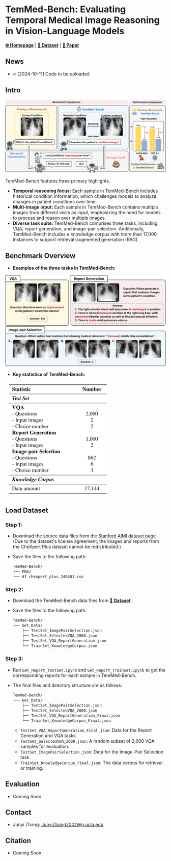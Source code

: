 
# TemMed-Bench: Evaluating Temporal Medical Image Reasoning in Vision-Language Models

[**🌐 Homepage**](https://temmedbench.github.io/) | [**🤗 Dataset**](https://huggingface.co/datasets/uclanlp/TemMed-Bench) | [**📖 Paper**](https://arxiv.org/abs/2509.25143)


## News


* 🔥 [2024-10-11] Code to be uploaded.


## Intro

<img src="./misc/Teaser_Figure.png" width="750" />

TemMed-Bench features three primary highlights. 
- **Temporal reasoning focus:** Each sample in TemMed-Bench includes historical condition information, which challenges models to analyze changes in patient conditions over time.
- **Multi-image input:** Each sample in TemMed-Bench contains multiple images from different visits as input, emphasizing the need for models to process and reason over multiple images.
- **Diverse task suite:** TemMed-Bench comprises three tasks, including VQA, report generation, and image-pair selection. Additionally, TemMed-Bench includes a knowledge corpus with more than 17,000 instances to support retrieval-augmented generation (RAG).




## Benchmark Overview

- **Examples of the three tasks in TemMed-Bench:**

<img src="./misc/Task_Figure.png" width="700" />


- **Key statistics of TemMed-Bench:**

<img src="./misc/Data_Amount.png" width="330" />



<!-- 
## Results

<img src="./misc/Results.png" width="500" />

- We conducted extensive experiments on TemMed-Bench to evaluate six proprietary and six open-source LVLMs. The results show that most LVLMs lack the ability to analyze changes in patients’ conditions across temporal medical images. 

  - In the VQA task, GPT-4o-mini and Claude 3.5 Sonnet achieved accuracies of 79.15% and 69.90%, respectively, while most LVLMs scored below 60\%. For the more challenging tasks of report generation and image-pair selection, all LVLMs underperformed, with the highest average BLEU, ROUGE-L, and METEOR score at 20.67 for report generation and a top accuracy of 39.33% for image-pair selection in a three-option setting. These results reveal a fundamental gap in current LVLM training, i.e., lack of focus on temporal image reasoning.

- Given the limited performance of current LVLMs in tracking condition changes under the zero-shot setting, we adopt the Retrieval-Augmented Generation (RAG) framework for evaluation. In addition to augmenting the input with retrieved textual information, we further explore augmenting the input with both retrieved visual and textual modalities in the medical domain. 

  - Experimental results demonstrate that augmenting input with both visual and textual information substantially boosts performance for most models compared to text-only augmentation. Notably, HealthGPT exhibits an accuracy improvement of over 10% in the VQA task when augmented with multi-modal retrieved information. These results confirm that multi-modal retrieval augmentation provides more relevant medical information by retrieving images with similar conditions, highlighting its potential for input augmentation in the medical domain.
 -->

## Load Dataset

### Step 1:

- Download the source data files from the [Stanford AIMI dataset page](https://stanfordaimi.azurewebsites.net/datasets/5158c524-d3ab-4e02-96e9-6ee9efc110a1) (Due to the dataset's license agreement, the images and reports from the CheXpert Plus dataset cannot be redistributed.)

- Save the files to the following path:

  ```
  TemMed-Bench/
  ├── PNG/
  └── df_chexpert_plus_240401.csv
  ```

<!-- Due to the CheXpert Plus dataset’s license, we can only release the corresponding data index in our benchmark files. 
The source data files should be downloaded directly from the [Stanford AIMI dataset page](https://stanfordaimi.azurewebsites.net/datasets/5158c524-d3ab-4e02-96e9-6ee9efc110a1) -->


### Step 2:

- Download the TemMed-Bench data files from [**🤗 Dataset**](https://huggingface.co/datasets/uclanlp/TemMed-Bench)

- Save the files to the following path:

  ```
  TemMed-Bench/
  ├── Get_Data/
      ├── TestSet_ImagePairSelection.json
      ├── TestSet_SelectedVQA_2000.json
      ├── TestSet_VQA_ReportGeneration.json
      └── TrainSet_KnowledgeCorpus.json
  ```


### Step 3:


- Run ```Get_Report_TestSet.ipynb``` and ```Get_Report_TrainSet.ipynb``` to get the corresponding reports for each sample in TemMed-Bench.

- The final files and directory structure are as follows:
  
  ```
  TemMed-Bench/
  ├── Get_Data/
      ├── TestSet_ImagePairSelection.json
      ├── TestSet_SelectedVQA_2000.json
      ├── TestSet_VQA_ReportGeneration_Final.json
      └── TrainSet_KnowledgeCorpus_Final.json
  ```

  - ```TestSet_VQA_ReportGeneration_Final.json```: Data for the Report Generation and VQA tasks.
  - ```TestSet_SelectedVQA_2000.json```: A random subset of 2,000 VQA samples for evaluation.
  - ```TestSet_ImagePairSelection.json```: Data for the Image-Pair Selection task.
  - ```TrainSet_KnowledgeCorpus_Final.json```: The data corpus for retrieval or training.

## Evaluation 

- Coming Soon


## Contact

* Junyi Zhang: JunyiZhang2002@g.ucla.edu


## Citation

- Coming Soon
